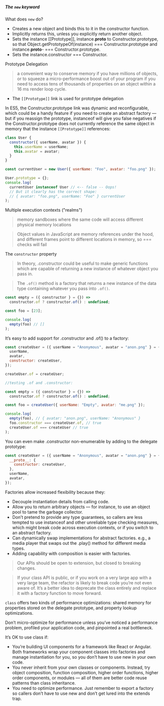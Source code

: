 ##### The `new` keyword

What does `new` do?

- Creates a new object and binds this to it in the constructor function.
- Implicitly returns this, unless you explicitly return another object.
- Sets the instance [[Prototype]], instance.**proto** to Constructor.prototype, so that
  Object.getPrototypeOf(instance) === Constructor.prototype and instance.**proto**-
  === Constructor.prototype.
- Sets the instance.constructor === Constructor.

Prototype Delegation

> a convenient way to conserve memory if you have millions of objects, or to squeeze a micro-performance boost out of your program if you need to access tens of thousands of properties on an object within a 16 ms render loop cycle.

- The `[[Prototype]]` link is used for prototype delegation

In ES5, the Constructor.prototype link was dynamic and reconfigurable, which could be a handy feature if you need to create an abstract factory — but if you reassign the prototype, instanceof will give you false negatives if the Constructor.prototype does not currently reference the same object in memory that the instance `[[Prototype]]` references:

```js
class User {
  constructor({ userName, avatar }) {
    this.userName = userName;
    this.avatar = avatar;
  }
}

const currentUser = new User({ userName: "Foo", avatar: "foo.png" });

User.prototype = {};
console.log(
  currentUser instanceof User // <-- false -- Oops!
  // But it clearly has the correct shape:
  // { avatar: "foo.png", userName: "Foo" } currentUser
);
```

Multiple execution contexts ("realms")

> memory sandboxes where the same code will access different physical memory locations

> Object values in JavaScript are memory references under the hood, and different frames point to different locations in memory, so === checks will fail

The `constructor` property

> In theory, .constructor could be useful to make generic functions which are capable of returning a new instance of whatever object you pass in.

> The `.of()` method is a factory that returns a new instance of the data type containing whatever you pass into `.of()`.

```js
const empty = ({ constructor } = {}) =>
  constructor.of ? constructor.of() : undefined;

const foo = [23];

console.log(
  empty(foo) // []
);
```

It’s easy to add support for .constructor and .of() to a factory:

```js
const createUser = ({ userName = "Anonymous", avatar = "anon.png" } = {}) => ({
  userName,
  avatar,
  constructor: createUser,
});

createUser.of = createUser;

//testing .of and .constructor:

const empty = ({ constructor } = {}) =>
  constructor.of ? constructor.of() : undefined;

const foo = createUser({ userName: "Empty", avatar: "me.png" });

console.log(
  empty(foo), // { avatar: "anon.png", userName: "Anonymous" }
  foo.constructor === createUser.of, // true
  createUser.of === createUser // true
);
```

You can even make .constructor non-enumerable by adding to the delegate prototype:

```js
const createUser = ({ userName = "Anonymous", avatar = "anon.png" } = {}) => ({
  __proto__: {
    constructor: createUser,
  },
  userName,
  avatar,
});
```

Factories allow increased flexibility because they:

- Decouple instantiation details from calling code.
- Allow you to return arbitrary objects — for instance, to use an object pool to tame the garbage
  collector.
- Don’t pretend to provide any type guarantees, so callers are less tempted to use instanceof and
  other unreliable type checking measures, which might break code across execution contexts,
  or if you switch to an abstract factory.
- Can dynamically swap implementations for abstract factories. e.g., a media player that swaps
  out the .play() method for different media types.
- Adding capability with composition is easier with factories.

> Our APIs should be open to extension, but closed to breaking changes.

> If your class API is public, or if you work on a very large app with a very large team, the refactor is likely to break code you’re not even aware of. It’s a better idea to deprecate the class entirely and replace it with a factory function to move forward.

`class` offers two kinds of performance optimizations: shared memory for properties stored on the delegate prototype, and property lookup optimizations.

Don’t micro-optimize for performance unless you’ve noticed a performance problem, profiled your application code, and pinpointed a real bottleneck.

It’s OK to use class if:

- You’re building UI components for a framework like React or Angular. Both frameworks wrap your component classes into factories and manage instantiation for you, so you don’t have to use new in your own code.
- You never inherit from your own classes or components. Instead, try object composition, function composition, higher order functions, higher order components, or modules — all of them are better code reuse patterns than class inheritance.
- You need to optimize performance. Just remember to export a factory so callers don’t have to use new and don’t get lured into the extends trap.
